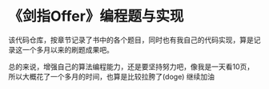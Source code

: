 # 《剑指Offer》编程题与实现

该代码仓库，按章节记录了书中的各个题目，同时也有我自己的代码实现，算是记录这一个多月以来的刷题成果吧。

总的来说，增强自己的算法编程能力，还是要坚持努力吧，像我是一天看10页，所以大概花了一个多月的时间，也算是比较拉胯了(doge)
继续加油
